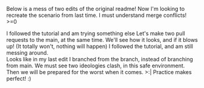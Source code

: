 Below is a mess of two edits of the original readme!
Now I'm looking to recreate the scenario from last time.
I must understand merge conflicts! >=0

I followed the tutorial and am trying something else
Let's make two pull requests to the main, at the same time.
We'll see how it looks, and if it blows up! (It totally won't, nothing will happen)
I followed the tutorial, and am still messing around.  
Looks like in my last edit I branched from the branch, instead of branching from main.
We must see two ideologies clash, in this safe environment.
Then we will be prepared for the worst when it comes. >:|
Practice makes perfect! :)

